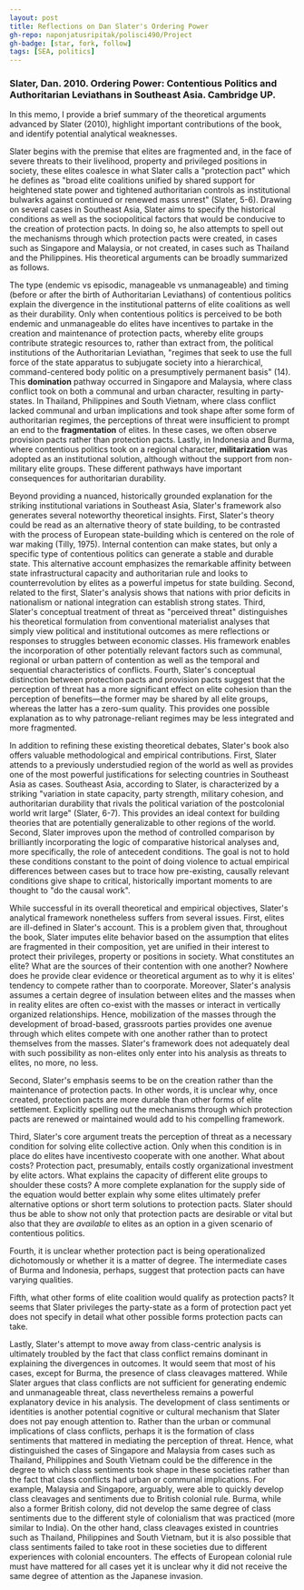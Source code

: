 ```yaml
---
layout: post
title: Reflections on Dan Slater's Ordering Power
gh-repo: naponjatusripitak/polisci490/Project
gh-badge: [star, fork, follow]
tags: [SEA, politics]
---
```


### Slater, Dan. 2010. Ordering Power: Contentious Politics and Authoritarian Leviathans in Southeast Asia. Cambridge UP.

In this memo, I provide a brief summary of the theoretical arguments advanced by Slater (2010), highlight important contributions of the book, and identify potential analytical weaknesses.

Slater begins with the premise that elites are fragmented and, in the face of severe threats to their livelihood, property and privileged positions in society, these elites coalesce in what Slater calls a &quot;protection pact&quot; which he defines as &quot;broad elite coalitions unified by shared support for heightened state power and tightened authoritarian controls as institutional bulwarks against continued or renewed mass unrest&quot; (Slater, 5-6). Drawing on several cases in Southeast Asia, Slater aims to specify the historical conditions as well as the sociopolitical factors that would be conducive to the creation of protection pacts. In doing so, he also attempts to spell out the mechanisms through which protection pacts were created, in cases such as Singapore and Malaysia, or not created, in cases such as Thailand and the Philippines. His theoretical arguments can be broadly summarized as follows.

The type (endemic vs episodic, manageable vs unmanageable) and timing (before or after the birth of Authoritarian Leviathans) of contentious politics explain the divergence in the institutional patterns of elite coalitions as well as their durability. Only when contentious politics is perceived to be both endemic and unmanageable do elites have incentives to partake in the creation and maintenance of protection pacts, whereby elite groups contribute strategic resources to, rather than extract from, the political institutions of the Authoritarian Leviathan, &quot;regimes that seek to use the full force of the state apparatus to subjugate society into a hierarchical, command-centered body politic on a presumptively permanent basis&quot; (14). This **domination** pathway occurred in Singapore and Malaysia, where class conflict took on both a communal and urban character, resulting in party-states. In Thailand, Philippines and South Vietnam, where class conflict lacked communal and urban implications and took shape after some form of authoritarian regimes, the perceptions of threat were insufficient to prompt an end to the **fragmentation** of elites. In these cases, we often observe provision pacts rather than protection pacts. Lastly, in Indonesia and Burma, where contentious politics took on a regional character, **militarization** was adopted as an institutional solution, although without the support from non-military elite groups. These different pathways have important consequences for authoritarian durability.

 Beyond providing a nuanced, historically grounded explanation for the striking institutional variations in Southeast Asia, Slater&#39;s framework also generates several noteworthy theoretical insights. First, Slater&#39;s theory could be read as an alternative theory of state building, to be contrasted with the process of European state-building which is centered on the role of war making (Tilly, 1975). Internal contention can make states, but only a specific type of contentious politics can generate a stable and durable state. This alternative account emphasizes the remarkable affinity between state infrastructural capacity and authoritarian rule and looks to counterrevolution by elites as a powerful impetus for state building. Second, related to the first, Slater&#39;s analysis shows that nations with prior deficits in nationalism or national integration can establish strong states. Third, Slater&#39;s conceptual treatment of threat as &quot;perceived threat&quot; distinguishes his theoretical formulation from conventional materialist analyses that simply view political and institutional outcomes as mere reflections or responses to struggles between economic classes. His framework enables the incorporation of other potentially relevant factors such as communal, regional or urban pattern of contention as well as the temporal and sequential characteristics of conflicts. Fourth, Slater&#39;s conceptual distinction between protection pacts and provision pacts suggest that the perception of threat has a more significant effect on elite cohesion than the perception of benefits—the former may be shared by all elite groups, whereas the latter has a zero-sum quality. This provides one possible explanation as to why patronage-reliant regimes may be less integrated and more fragmented.

 In addition to refining these existing theoretical debates, Slater&#39;s book also offers valuable methodological and empirical contributions. First, Slater attends to a previously understudied region of the world as well as provides one of the most powerful justifications for selecting countries in Southeast Asia as cases. Southeast Asia, according to Slater, is characterized by a striking &quot;variation in state capacity, party strength, military cohesion, and authoritarian durability that rivals the political variation of the postcolonial world writ large&quot; (Slater, 6-7). This provides an ideal context for building theories that are potentially generalizable to other regions of the world. Second, Slater improves upon the method of controlled comparison by brilliantly incorporating the logic of comparative historical analyses and, more specifically, the role of antecedent conditions. The goal is not to hold these conditions constant to the point of doing violence to actual empirical differences between cases but to trace how pre-existing, causally relevant conditions give shape to critical, historically important moments to are thought to &quot;do the causal work&quot;.

 While successful in its overall theoretical and empirical objectives, Slater&#39;s analytical framework nonetheless suffers from several issues. First, elites are ill-defined in Slater&#39;s account. This is a problem given that, throughout the book, Slater imputes elite behavior based on the assumption that elites are fragmented in their composition, yet are unified in their interest to protect their privileges, property or positions in society. What constitutes an elite? What are the sources of their contention with one another? Nowhere does he provide clear evidence or theoretical argument as to why it is elites&#39; tendency to compete rather than to coorporate. Moreover, Slater&#39;s analysis assumes a certain degree of insulation between elites and the masses when in reality elites are often co-exist with the masses or interact in vertically organized relationships. Hence, mobilization of the masses through the development of broad-based, grassroots parties provides one avenue through which elites compete with one another rather than to protect themselves from the masses. Slater&#39;s framework does not adequately deal with such possibility as non-elites only enter into his analysis as threats to elites, no more, no less.

Second, Slater&#39;s emphasis seems to be on the creation rather than the maintenance of protection pacts. In other words, it is unclear why, once created, protection pacts are more durable than other forms of elite settlement. Explicitly spelling out the mechanisms through which protection pacts are renewed or maintained would add to his compelling framework.

Third, Slater&#39;s core argument treats the perception of threat as a necessary condition for solving elite collective action. Only when this condition is in place do elites have incentivesto cooperate with one another. What about costs? Protection pact, presumably, entails costly organizational investment by elite actors. What explains the capacity of different elite groups to shoulder these costs? A more complete explanation for the supply side of the equation would better explain why some elites ultimately prefer alternative options or short term solutions to protection pacts. Slater should thus be able to show not only that protection pacts are desirable or vital but also that they are _available_ to elites as an option in a given scenario of contentious politics.

Fourth, it is unclear whether protection pact is being operationalized dichotomously or whether it is a matter of degree. The intermediate cases of Burma and Indonesia, perhaps, suggest that protection pacts can have varying qualities.

Fifth, what other forms of elite coalition would qualify as protection pacts? It seems that Slater privileges the party-state as a form of protection pact yet does not specify in detail what other possible forms protection pacts can take.

Lastly, Slater&#39;s attempt to move away from class-centric analysis is ultimately troubled by the fact that class conflict remains dominant in explaining the divergences in outcomes. It would seem that most of his cases, except for Burma, the presence of class cleavages mattered. While Slater argues that class conflicts are not sufficient for generating endemic and unmanageable threat, class nevertheless remains a powerful explanatory device in his analysis. The development of class sentiments or identities is another potential cognitive or cultural mechanism that Slater does not pay enough attention to. Rather than the urban or communal implications of class conflicts, perhaps it is the formation of class sentiments that mattered in mediating the perception of threat. Hence, what distinguished the cases of Singapore and Malaysia from cases such as Thailand, Philippines and South Vietnam could be the difference in the degree to which class sentiments took shape in these societies rather than the fact that class conflicts had urban or communal implications. For example, Malaysia and Singapore, arguably, were able to quickly develop class cleavages and sentiments due to British colonial rule. Burma, while also a former British colony, did not develop the same degree of class sentiments due to the different style of colonialism that was practiced (more similar to India). On the other hand, class cleavages existed in countries such as Thailand, Philippines and South Vietnam, but it is also possible that class sentiments failed to take root in these societies due to different experiences with colonial encounters. The effects of European colonial rule must have mattered for all cases yet it is unclear why it did not receive the same degree of attention as the Japanese invasion.
